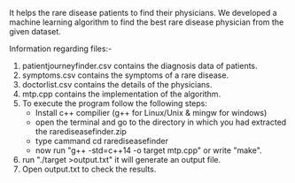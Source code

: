 It helps the rare disease patients to find their physicians.
We developed a machine learning algorithm to find the best rare disease physician from the given dataset.

Information regarding files:-
1. patientjourneyfinder.csv contains the diagnosis data of patients. 
2. symptoms.csv contains the symptoms of a rare disease.
3. doctorlist.csv contains the details of the physicians.
4. mtp.cpp contains the implementation of the algorithm.
5. To execute the program follow the following steps:
	- Install c++ compilier (g++ for Linux/Unix & mingw for windows)
	- open the terminal and go to the directory in which you had extracted the rarediseasefinder.zip
	- type cammand cd rarediseasefinder
	- now run "g++ -std=c++14 -o target mtp.cpp" or write "make".
6. run "./target >output.txt" it will generate an output file.
7. Open output.txt to check the results.

